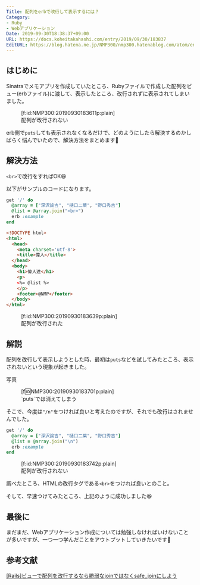 ```yaml
---
Title: 配列をerbで改行して表示するには？
Category:
- Ruby
- Webアプリケーション
Date: 2019-09-30T18:38:37+09:00
URL: https://docs.koheitakahashi.com/entry/2019/09/30/183837
EditURL: https://blog.hatena.ne.jp/NMP300/nmp300.hatenablog.com/atom/entry/26006613442803109
---
```


## はじめに
Sinatraでメモアプリを作成していたところ、Rubyファイルで作成した配列をビュー(erbファイル)に渡して、表示したところ、改行されずに表示されてしまいました。

<figure class="figure-image figure-image-fotolife" title="配列が改行されない">[f:id:NMP300:20190930183611p:plain]<figcaption>配列が改行されない</figcaption></figure>

erb側で`puts`しても表示されなくなるだけで、どのようにしたら解決するのかしばらく悩んでいたので、解決方法をまとめます💪

## 解決方法
`<br>`で改行をすればOK😆

以下がサンプルのコードになります。
```ruby
get '/' do
  @array = ["深沢諭吉", "樋口二葉", "野口秀吉"]
  @list = @array.join("<br>")
  erb :example
end
```

```HTML
<!DOCTYPE html>
<html>
  <head>
    <meta charset='utf-8'>
    <title>偉人</title>
  </head>
  <body>
    <h1>偉人達</h1>
    <p>
    <%= @list %>
    </p>
    <footer>@NMP</footer>
  </body>
</html>
```

<figure class="figure-image figure-image-fotolife" title="配列が改行された">[f:id:NMP300:20190930183639p:plain]<figcaption>配列が改行された</figcaption></figure>

## 解説

配列を改行して表示しようとした時、最初は`puts`などを試してみたところ、表示されないという現象が起きました。

写真<figure class="figure-image figure-image-fotolife" title="&#x60;puts&#x60;では消えてしまう">[f:id:NMP300:20190930183701p:plain]<figcaption>&#x60;puts&#x60;では消えてしまう</figcaption></figure>

そこで、今度は`"/n"`をつければ良いと考えたのですが、それでも改行はされませんでした。

```ruby
get '/' do
  @array = ["深沢諭吉", "樋口二葉", "野口秀吉"]
  @list = @array.join("\n")
  erb :example
end
```

<figure class="figure-image figure-image-fotolife" title="配列が改行されない">[f:id:NMP300:20190930183742p:plain]<figcaption>配列が改行されない</figcaption></figure>



調べたところ、HTMLの改行タグである`<br>`をつければ良いとのこと。

そして、早速つけてみたところ、上記のように成功しました😆


## 最後に
まだまだ、Webアプリケーション作成については勉強しなければいけないことが多いですが、一つ一つ学んだことをアウトプットしていきたいです💪


## 参考文献
[\[Rails\]ビューで配列を改行するなら脆弱なjoinではなくsafe\_joinにしよう](https://techracho.bpsinc.jp/hachi8833/2014_06_19/17964)
